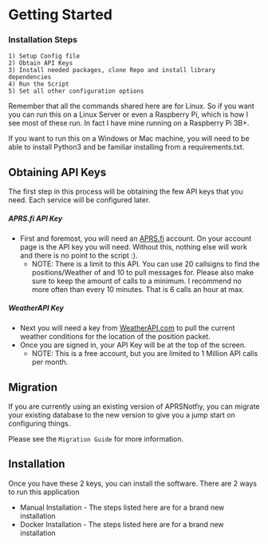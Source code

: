# Getting Started

### Installation Steps

    1) Setup Config file
    2) Obtain API Keys
    3) Install needed packages, clone Repo and install library dependencies
    4) Run the Script
    5) Set all other configuration options

Remember that all the commands shared here are for Linux. So if you want you can run this on a Linux Server or even a Raspberry Pi, which is how I see most of these run. In fact I have mine running on a Raspberry Pi 3B+.

If you want to run this on a Windows or Mac machine, you will need to be able to install Python3 and be familiar installing from a requirements.txt.

## Obtaining API Keys

The first step in this process will be obtaining the few API keys that you need. Each service will be configured later.

##### APRS.fi API Key
* First and foremost, you will need an [APRS.fi](https://aprs.fi) account. On your account page is the API key you will need. Without this, nothing else will work and there is no point to the script :).
    - NOTE: There is a limit to this API. You can use 20 callsigns to find the positions/Weather of and 10 to pull messages for. Please also make sure to keep the amount of calls to a minimum. I recommend no more often than every 10 minutes. That is 6 calls an hour at max.

##### WeatherAPI Key
* Next you will need a key from [WeatherAPI.com](https://www.weatherapi.com/signup.aspx) to pull the current weather conditions for the location of the position packet. 
* Once you are signed in, your API Key will be at the top of the screen. 
  - NOTE: This is a free account, but you are limited to 1 Million API calls per month.

## Migration

If you are currently using an existing version of APRSNotfiy, you can migrate your existing database to the new version to give you a jump start on configuring things.

Please see the ```Migration Guide``` for more information.

## Installation 
Once you have these 2 keys, you can install the software. There are 2 ways to run this application
* Manual Installation - The steps listed here are for a brand new installation
* Docker Installation - The steps listed here are for a brand new installation
